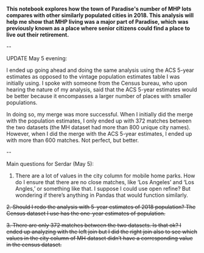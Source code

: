 **This notebook explores how the town of Paradise's number of MHP lots compares with other similarly populated cities in 2018. This analysis will help me show that MHP living was a major part of Paradise, which was previously known as a place where senior citizens could find a place to live out their retirement.**

--

UPDATE May 5 evening:

I ended up going ahead and doing the same analysis using the ACS 5-year estimates as opposed to the vintage population estimates table I was initially using. I spoke with someone from the Census bureau, who upon hearing the nature of my analysis, said that the ACS 5-year estimates would be better because it encompasses a larger number of places with smaller populations. 

In doing so, my merge was more successful. When I initially did the merge with the population estimates, I only ended up with 372 matches between the two datasets (the MH dataset had more than 800 unique city names). However, when I did the merge with the ACS 5-year estimates, I ended up with more than 600 matches. Not perfect, but better. 

--

Main questions for Serdar (May 5):

1. There are a lot of values in the city column for mobile home parks. How do I ensure that there are no close matches, like ‘Los Angeles’ and ‘Los Angles,’ or something like that. I suppose I could use open refine? But wondering if there’s anything in Pandas that would function similarly. 

~~2. Should I redo the analysis with 5-year estimates of 2018 population? The Census dataset I use has the one-year estimates of population.~~

~~3. There are only 372 matches between the two datasets. Is that ok? I ended up analyzing with the left join but I did the right join also to see which values in the city column of MH dataset didn’t have a corresponding value in the census dataset.~~ 